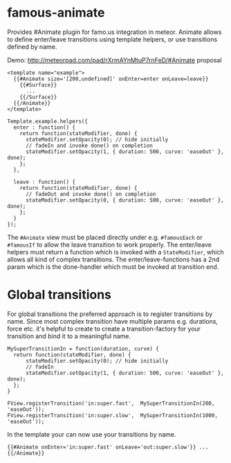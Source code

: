 famous-animate
==============

Provides #Animate plugin for famo.us integration in meteor.
Animate allows to define enter/leave transitions using template helpers, or use transitions defined by name.

Demo: http://meteorpad.com/pad/rXrmAYnMtuP7rnFeD/#Animate proposal

    <template name="example">
      {{#Animate size='[200,undefined]' onEnter=enter onLeave=leave}}
        {{#Surface}}
          ...
        {{/Surface}}
      {{/Animate}}
    </template>

    Template.example.helpers({
      enter : function() {
        return function(stateModifier, done) {
          stateModifier.setOpacity(0); // hide initially
          // fadeIn and invoke done() on completion
          stateModifier.setOpacity(1, { duration: 500, curve: 'easeOut' }, done);
        };
      },

      leave : function() {
        return function(stateModifier, done) {
          // fadeOut and invoke done() on completion
          stateModifier.setOpacity(0, { duration: 500, curve: 'easeOut' }, done);
        };
      }
    });

The `#Animate` view must be placed directly under e.g. `#famousEach` or `#famousIf` to allow the leave transition to work properly.
The enter/leave helpers must return a function which is invoked with a `StateModifier`, which allows all kind of complex transitions.
The enter/leave-functions has a 2nd param which is the done-handler which must be invoked at transition end.

# Global transitions
For global transitions the preferred approach is to register transitions by name.
Since most complex transition have multiple params e.g. durations, force etc. it's helpful to
create to create a transition-factory for your transition and bind it to a meaningful name.

    MySuperTransitionIn = function(duration, curve) {
      return function(stateModifier, done) {
          stateModifier.setOpacity(0); // hide initially
          // fadeIn
          stateModifier.setOpacity(1, { duration: 500, curve: 'easeOut' }, done);
      };
    }

    FView.registerTransition('in:super.fast',  MySuperTransitionIn(200, 'easeOut'));
    FView.registerTransition('in:super.slow',  MySuperTransitionIn(1000, 'easeOut'));

In the template your can now use your transitions by name.

    {{#Animate onEnter='in:super.fast' onLeave='out:super.slow'}} ... {{/Animate}}